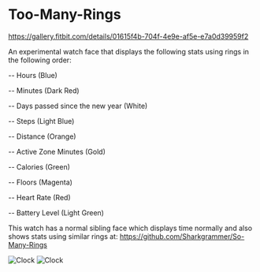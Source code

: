 # Too-Many-Rings

https://gallery.fitbit.com/details/01615f4b-704f-4e9e-af5e-e7a0d39959f2

An experimental watch face that displays the following stats using rings in the following order:

-- Hours (Blue)

-- Minutes (Dark Red)

-- Days passed since the new year (White)

-- Steps (Light Blue)

-- Distance (Orange)

-- Active Zone Minutes (Gold)

-- Calories (Green)

-- Floors (Magenta)

-- Heart Rate (Red)

-- Battery Level (Light Green)

This watch has a normal sibling face which displays time normally and also shows stats using similar rings at: https://github.com/Sharkgrammer/So-Many-Rings

![Clock](https://gallery-assets.fitbit.com/public/NM0kDaJkCY_YCYBkAIFnD2JhC23tDHosCINmAI7nD2JpNI.rC5BnCV/BIZmNnFnBaBhCIG_CXooOYFqAL3mOY7hCnSZNYJtNYFnOY8X@1x.png)
![Clock](https://gallery-assets.fitbit.com/public/NM0kDaJkCY_YCYBkAIFnD2JhC23tDHosCINmAI7nD2JpNI.rC5BnCV/BLBpNn4XNq3hCqOYNHooCqFmAIWaOIFhO27oOINsBIFrC5Fs@1x.png)

